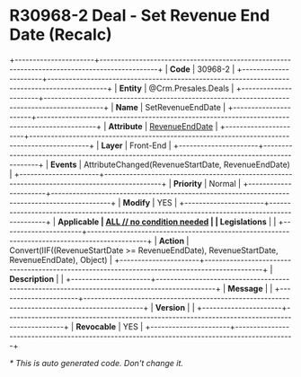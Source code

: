 ﻿---
erp.type: front-end-business-rule
erp.entity: Crm.Presales.Deals
---

# R30968-2 Deal - Set Revenue End Date (Recalc)
+----------------------+----------------------------------------------------------------------------------------------+
| **Code**             | 30968-2                                                                                      |
+----------------------+----------------------------------------------------------------------------------------------+
| **Entity**           | @Crm.Presales.Deals                                                                          |
+----------------------+----------------------------------------------------------------------------------------------+
| **Name**             | SetRevenueEndDate                                                                            |
+----------------------+----------------------------------------------------------------------------------------------+
| **Attribute**        | [RevenueEndDate](../entities/Crm.Presales.Deals.md#revenueenddate)                           |
+----------------------+----------------------------------------------------------------------------------------------+
| **Layer**            | Front-End                                                                                    |
+----------------------+----------------------------------------------------------------------------------------------+
| **Events**           | AttributeChanged(RevenueStartDate, RevenueEndDate)                                           |
+----------------------+----------------------------------------------------------------------------------------------+
| **Priority**         | Normal                                                                                       |
+----------------------+----------------------------------------------------------------------------------------------+
| **Modify**           | YES                                                                                          |
+----------------------+----------------------------------------------------------------------------------------------+
| **Applicable         | [ALL // no condition needed](xref:applicable-legislations)                                   |
| Legislations**       |                                                                                              |
+----------------------+----------------------------------------------------------------------------------------------+
| **Action**           | Convert(IIF((RevenueStartDate >= RevenueEndDate), RevenueStartDate, RevenueEndDate), Object) |
+----------------------+----------------------------------------------------------------------------------------------+
| **Description**      |                                                                                              |
+----------------------+----------------------------------------------------------------------------------------------+
| **Message**          |                                                                                              |
+----------------------+----------------------------------------------------------------------------------------------+
| **Version**          |                                                                                              |
+----------------------+----------------------------------------------------------------------------------------------+
| **Revocable**        | YES                                                                                          |
+----------------------+----------------------------------------------------------------------------------------------+

*\* This is auto generated code. Don't change it.*
